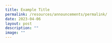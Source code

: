 ```yaml
---
title: Example Title
permalink: /resources/announcements/permalink/
date: 2023-04-06
layout: post
description: ""
image: ""
---
```

